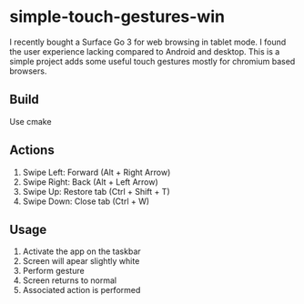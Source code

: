 # simple-touch-gestures-win

I recently bought a Surface Go 3 for web browsing in tablet mode. I found the user experience lacking compared to Android and desktop. This is a simple project adds some useful touch gestures mostly for chromium based browsers. 

## Build
Use cmake

## Actions
1. Swipe Left: Forward (Alt + Right Arrow)
1. Swipe Right: Back (Alt + Left Arrow)
1. Swipe Up: Restore tab (Ctrl + Shift + T)
1. Swipe Down: Close tab (Ctrl + W)

## Usage
1. Activate the app on the taskbar
1. Screen will apear slightly white
1. Perform gesture
1. Screen returns to normal
1. Associated action is performed